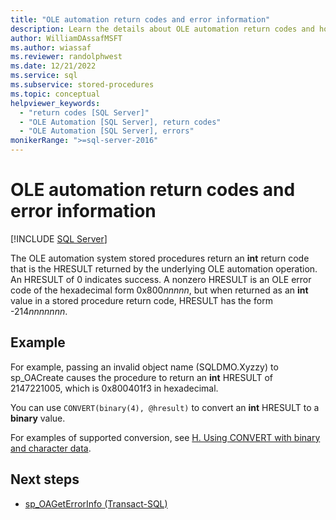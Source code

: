 ```yaml
---
title: "OLE automation return codes and error information"
description: Learn the details about OLE automation return codes and how to convert error code information.
author: WilliamDAssafMSFT
ms.author: wiassaf
ms.reviewer: randolphwest
ms.date: 12/21/2022
ms.service: sql
ms.subservice: stored-procedures
ms.topic: conceptual
helpviewer_keywords:
  - "return codes [SQL Server]"
  - "OLE Automation [SQL Server], return codes"
  - "OLE Automation [SQL Server], errors"
monikerRange: ">=sql-server-2016"
---
```

# OLE automation return codes and error information

[!INCLUDE [SQL Server](../../includes/applies-to-version/sqlserver.md)]

The OLE automation system stored procedures return an **int** return code that is the HRESULT returned by the underlying OLE automation operation. An HRESULT of 0 indicates success. A nonzero HRESULT is an OLE error code of the hexadecimal form 0x800*nnnnn*, but when returned as an **int** value in a stored procedure return code, HRESULT has the form -214*nnnnnnn*.

## Example

For example, passing an invalid object name (SQLDMO.Xyzzy) to sp_OACreate causes the procedure to return an **int** HRESULT of 2147221005, which is 0x800401f3 in hexadecimal.

You can use `CONVERT(binary(4), @hresult)` to convert an **int** HRESULT to a **binary** value.

For examples of supported conversion, see [H. Using CONVERT with binary and character data](../../t-sql/functions/cast-and-convert-transact-sql.md#h-use-convert-with-binary-and-character-data).

## Next steps

- [sp_OAGetErrorInfo (Transact-SQL)](../../relational-databases/system-stored-procedures/sp-oageterrorinfo-transact-sql.md)
